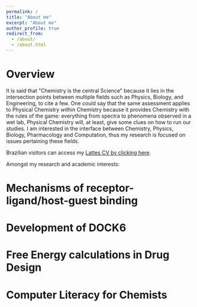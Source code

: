 ```yaml
---
permalink: /
title: "About me"
excerpt: "About me"
author_profile: true
redirect_from: 
  - /about/
  - /about.html
---
```



Overview
======
It is said that "Chemistry is the central Science" because it lies in the intersection points between multiple fields such as Physics, Biology, and Engineering, to cite a few. 
One could say that the same assessment applies to Physical Chemistry _within_ Chemistry because it provides Chemistry with the rules of the game: everything from spectra to phenomena observed in a wet lab, Physical Chemistry will, at least, give some clues on how to run our studies. I am interested in the interface between Chemistry, Physics, Biology, Pharmacology and Computation, thus my research is focused on issues pertaining these fields.

Brazilian visitors can access my [Lattes CV by clicking here](http://lattes.cnpq.br/9783482448906646).

Amongst my research and academic interests:

Mechanisms of receptor-ligand/host-guest binding
======



Development of DOCK6
======



Free Energy calculations in Drug Design
======



Computer Literacy for Chemists
======




